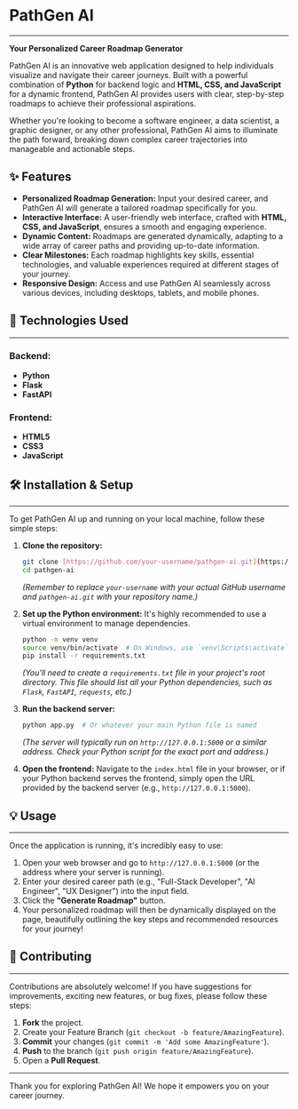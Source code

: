 # PathGen AI

---

**Your Personalized Career Roadmap Generator**

PathGen AI is an innovative web application designed to help individuals visualize and navigate their career journeys. Built with a powerful combination of **Python** for backend logic and **HTML, CSS, and JavaScript** for a dynamic frontend, PathGen AI provides users with clear, step-by-step roadmaps to achieve their professional aspirations.

Whether you're looking to become a software engineer, a data scientist, a graphic designer, or any other professional, PathGen AI aims to illuminate the path forward, breaking down complex career trajectories into manageable and actionable steps.

## ✨ Features

* **Personalized Roadmap Generation:** Input your desired career, and PathGen AI will generate a tailored roadmap specifically for you.
* **Interactive Interface:** A user-friendly web interface, crafted with **HTML, CSS, and JavaScript**, ensures a smooth and engaging experience.
* **Dynamic Content:** Roadmaps are generated dynamically, adapting to a wide array of career paths and providing up-to-date information.
* **Clear Milestones:** Each roadmap highlights key skills, essential technologies, and valuable experiences required at different stages of your journey.
* **Responsive Design:** Access and use PathGen AI seamlessly across various devices, including desktops, tablets, and mobile phones.

## 🚀 Technologies Used

---

### Backend:

* **Python**
* **Flask**
* **FastAPI**

### Frontend:

* **HTML5**
* **CSS3**
* **JavaScript**

## 🛠️ Installation & Setup

---

To get PathGen AI up and running on your local machine, follow these simple steps:

1.  **Clone the repository:**

    ```bash
    git clone [https://github.com/your-username/pathgen-ai.git](https://github.com/your-username/pathgen-ai.git)
    cd pathgen-ai
    ```

    *(Remember to replace `your-username` with your actual GitHub username and `pathgen-ai.git` with your repository name.)*

2.  **Set up the Python environment:**
    It's highly recommended to use a virtual environment to manage dependencies.

    ```bash
    python -m venv venv
    source venv/bin/activate  # On Windows, use `venv\Scripts\activate`
    pip install -r requirements.txt
    ```

    *(You'll need to create a `requirements.txt` file in your project's root directory. This file should list all your Python dependencies, such as `Flask`, `FastAPI`, `requests`, etc.)*

3.  **Run the backend server:**

    ```bash
    python app.py  # Or whatever your main Python file is named
    ```

    *(The server will typically run on `http://127.0.0.1:5000` or a similar address. Check your Python script for the exact port and address.)*

4.  **Open the frontend:**
    Navigate to the `index.html` file in your browser, or if your Python backend serves the frontend, simply open the URL provided by the backend server (e.g., `http://127.0.0.1:5000`).

## 💡 Usage

---

Once the application is running, it's incredibly easy to use:

1.  Open your web browser and go to `http://127.0.0.1:5000` (or the address where your server is running).
2.  Enter your desired career path (e.g., "Full-Stack Developer", "AI Engineer", "UX Designer") into the input field.
3.  Click the **"Generate Roadmap"** button.
4.  Your personalized roadmap will then be dynamically displayed on the page, beautifully outlining the key steps and recommended resources for your journey!

## 🤝 Contributing

---

Contributions are absolutely welcome! If you have suggestions for improvements, exciting new features, or bug fixes, please follow these steps:

1.  **Fork** the project.
2.  Create your Feature Branch (`git checkout -b feature/AmazingFeature`).
3.  **Commit** your changes (`git commit -m 'Add some AmazingFeature'`).
4.  **Push** to the branch (`git push origin feature/AmazingFeature`).
5.  Open a **Pull Request**.

---

Thank you for exploring PathGen AI! We hope it empowers you on your career journey.
